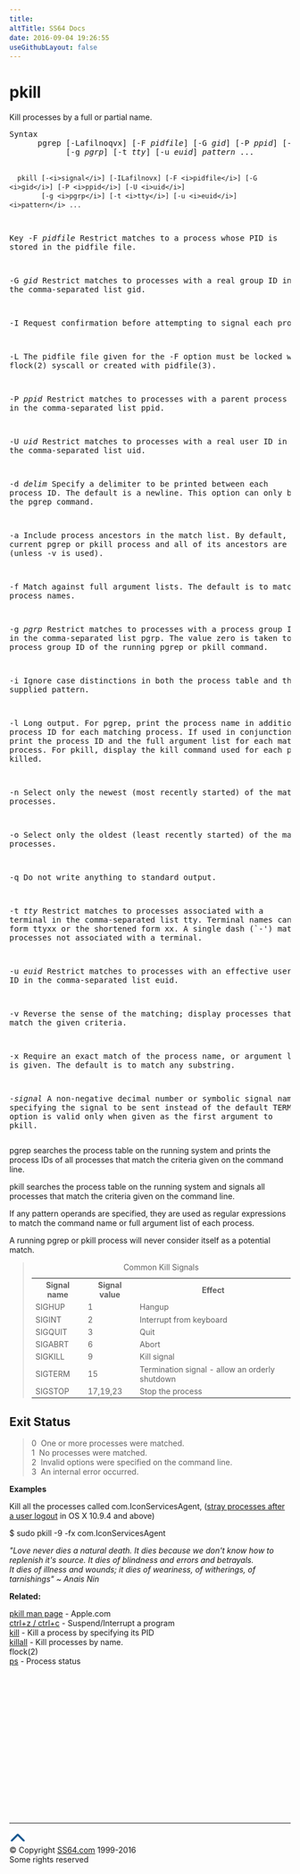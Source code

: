 ```yaml
---
title:
altTitle: SS64 Docs
date: 2016-09-04 19:26:55
useGithubLayout: false
---
```

<!-- #BeginLibraryItem "/Library/head_osx.lbi" --><!-- #EndLibraryItem --><h1>pkill</h1> 
<p>Kill processes by a full  or partial name.</p>
<pre>Syntax
      pgrep [-Lafilnoqvx] [-F <i>pidfile</i>] [-G <i>gid</i>] [-P <i>ppid</i>] [-U <i>uid</i>] [-d <i>delim</i>]
            [-g <i>pgrp</i>] [-t <i>tty</i>] [-u <i>euid</i>] <i>pattern</i> ...

      pkill [-<i>signal</i>] [-ILafilnovx] [-F <i>pidfile</i>] [-G <i>gid</i>] [-P <i>ppid</i>] [-U <i>uid</i>]
            [-g <i>pgrp</i>] [-t <i>tty</i>] [-u <i>euid</i>] <i>pattern</i> ...

Key
   -F <i>pidfile</i>  Restrict matches to a process whose PID is stored in the
               pidfile file.

   -G <i>gid</i>      Restrict matches to processes with a real group ID in the
               comma-separated list gid.

   -I          Request confirmation before attempting to signal each
               process.

   -L          The pidfile file given for the -F option must be locked with
               the flock(2) syscall or created with pidfile(3).

   -P <i>ppid</i>     Restrict matches to processes with a parent process ID in the
               comma-separated list ppid.

   -U <i>uid</i>      Restrict matches to processes with a real user ID in the
               comma-separated list uid.

   -d <i>delim</i>    Specify a delimiter to be printed between each process ID.
               The default is a newline.  This option can only be used with
               the pgrep command.

   -a          Include process ancestors in the match list.  By default, the
               current pgrep or pkill process and all of its ancestors are
               excluded (unless -v is used).

   -f          Match against full argument lists.  The default is to match
               against process names.

   -g <i>pgrp</i>     Restrict matches to processes with a process group ID in the
               comma-separated list pgrp.  The value zero is taken to mean
               the process group ID of the running pgrep or pkill command.

   -i          Ignore case distinctions in both the process table and the
               supplied pattern.

   -l          Long output.  For pgrep, print the process name in addition
               to the process ID for each matching process.  If used in conjunction
               with -f, print the process ID and the full argument
               list for each matching process.  For pkill, display the kill
               command used for each process killed.

   -n          Select only the newest (most recently started) of the matching
               processes.

   -o          Select only the oldest (least recently started) of the matching
               processes.

   -q          Do not write anything to standard output.

   -t <i>tty</i>      Restrict matches to processes associated with a terminal in
               the comma-separated list tty.  Terminal names can  be of the
               form ttyxx or the shortened form xx.  A single dash (`-')
               matches processes not associated with a terminal.

   -u <i>euid</i>     Restrict matches to processes with an effective user ID in
               the comma-separated list euid.

   -v          Reverse the sense of the matching; display processes that do
               not match the given criteria.

   -x          Require an exact match of the process name, or argument list
               if -f is given.  The default is to match any substring.

   -<i>signal</i>     A non-negative decimal number or symbolic signal name specifying
               the signal to be sent instead of the default TERM.
               This option is valid only when given as the first argument to
               pkill.</pre>
<p><span class="code">pgrep</span> searches the process table on the running system and prints the process IDs of all processes that match the criteria given on the command line.</p>
<p><span class="code">pkill</span> searches the process table on the running system and signals all processes that match the criteria given on the command line.</p>
<p> If any pattern operands are specified, they are used as regular expressions to match the command name or full argument list of each process.</p>
<p> A running pgrep or pkill process will never consider itself as a potential match.</p>
<blockquote>
<table>
<caption>
Common Kill Signals
</caption>
<tbody><tr>
<th scope="col">Signal name</th>
<th scope="col">Signal value</th>
<th scope="col">Effect</th>
</tr>
<tr>
<td>SIGHUP</td>
<td>1</td>
<td>Hangup</td>
</tr>
<tr>
<td>SIGINT</td>
<td>2</td>
<td>Interrupt from keyboard </td>
</tr>
<tr>
<td>SIGQUIT</td>
<td>3</td>
<td>Quit</td>
</tr>
<tr>
<td>SIGABRT</td>
<td>6</td>
<td>Abort</td>
</tr>
<tr>
<td>SIGKILL</td>
<td>9</td>
<td>Kill signal </td>
</tr>
<tr>
<td>SIGTERM</td>
<td>15</td>
<td>Termination signal - allow an orderly shutdown</td>
</tr>
<tr>
<td>SIGSTOP</td>
<td>17,19,23</td>
<td>Stop the process</td>
</tr>
</tbody></table>
</blockquote>
<h2>Exit Status</h2>
<blockquote>
<p> 0       &nbsp;One or more processes were matched. <br>
1       &nbsp;No processes were matched. <br>
2       &nbsp;Invalid options were specified on the command line. <br>
3       &nbsp;An internal error occurred.</p>
</blockquote>
<p><b>Examples</b></p>
<p>Kill all the processes called com.IconServicesAgent, (<a href="https://discussions.apple.com/thread/6468254?start=0&amp;tstart=0">stray processes after a user logout</a> in OS X 10.9.4 and above)</p>
<p class="code">$ sudo pkill -9 -fx com.IconServicesAgent</p>

<p><b><i>  </i></b><i class="quote">"Love never dies a natural death. It dies because we don't know how to replenish it's source. It dies of blindness and errors and betrayals.<br>
It dies of illness and wounds; it dies of weariness, of witherings, of tarnishings" ~ Anais Nin</i></p>
<p><b>Related:</b></p>
<p><a href="https://developer.apple.com/legacy/library/documentation/Darwin/Reference/ManPages/man1/pkill.1.html">pkill man page</a> - Apple.com<br>
<a href="syntax-bashkeyboard.html">ctrl+z /   ctrl+c</a> - Suspend/Interrupt a program<br>
<a href="kill.html">kill</a> - Kill a process by specifying its PID<br>
<a href="killall.html">killall</a> - Kill processes by name.<br> 
flock(2)<br>
<a href="ps.html">ps</a> - Process status<br>
</p><!-- #BeginLibraryItem "/Library/foot_osx.lbi" --><p>
<!-- OSX300 -->
<ins class="adsbygoogle" style="display:inline-block;width:300px;height:250px" data-ad-client="ca-pub-6140977852749469" data-ad-slot="1823340303"></ins>
<script>
(adsbygoogle = window.adsbygoogle || []).push({});
</script></p>
<hr>
<div id="bl" class="footer"><a href="pkill.html#"><img src="../images/top.png" width="30" height="22" alt="Back to the Top"></a></div>
<div id="br" class="footer, tagline">© Copyright <a href="http://ss64.com/">SS64.com</a> 1999-2016<br>
Some rights reserved</div><!-- #EndLibraryItem -->
